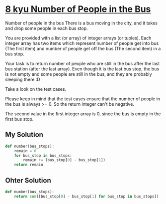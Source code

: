 # [8 kyu Number of People in the Bus](https://www.codewars.com/kata/number-of-people-in-the-bus)

Number of people in the bus
There is a bus moving in the city, and it takes and drop some people in each bus stop.

You are provided with a list (or array) of integer arrays (or tuples). Each integer array has two items which represent number of people get into bus (The first item) and number of people get off the bus (The second item) in a bus stop.

Your task is to return number of people who are still in the bus after the last bus station (after the last array). Even though it is the last bus stop, the bus is not empty and some people are still in the bus, and they are probably sleeping there :D

Take a look on the test cases.

Please keep in mind that the test cases ensure that the number of people in the bus is always >= 0. So the return integer can't be negative.

The second value in the first integer array is 0, since the bus is empty in the first bus stop.

## My Solution

```python
def number(bus_stops):
    remain = 0
    for bus_stop in bus_stops:
        remain += (bus_stop[0] - bus_stop[1])
    return remain
```

## Ohter Solution

```python
def number(bus_stops):
    return sum([bus_stop[0] - bus_stop[1] for bus_stop in bus_stops])
```